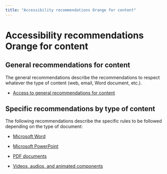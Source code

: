 ```yaml
---
title: "Accessibility recommendations Orange for content"
---
```


# Accessibility recommendations Orange for content

## General recommendations for content
The general recommendations describe the recommendations to respect whatever the type of content (web, email, Word document, etc.).
<ul role="presentation">
<li><a href="general">Access to general recommendations for content</a></li>
</ul>

## Specific recommendations by type of content
The following recommendations describe the specific rules to be followed depending on the type of document:

- [Microsoft Word](word)&nbsp;

- [Microsoft PowerPoint](powerpoint)&nbsp;

- [PDF documents](pdf)&nbsp;

- [Videos, audios, and animated components](animated-components)&nbsp;
